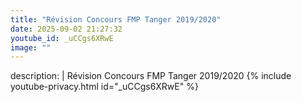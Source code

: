 ```yaml
---
title: "Révision Concours FMP Tanger 2019/2020"
date: 2025-09-02 21:27:32 
youtube_id: _uCCgs6XRwE
image: ""
---
```

description: |
  Révision Concours FMP Tanger 2019/2020
{% include youtube-privacy.html id="_uCCgs6XRwE" %}

